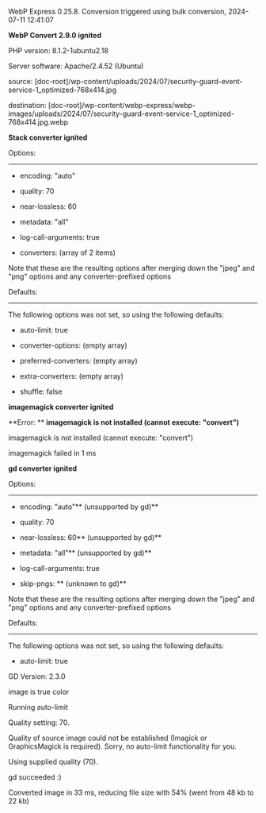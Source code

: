 WebP Express 0.25.8. Conversion triggered using bulk conversion, 2024-07-11 12:41:07

**WebP Convert 2.9.0 ignited** 
PHP version: 8.1.2-1ubuntu2.18
Server software: Apache/2.4.52 (Ubuntu)

source: [doc-root]/wp-content/uploads/2024/07/security-guard-event-service-1_optimized-768x414.jpg
destination: [doc-root]/wp-content/webp-express/webp-images/uploads/2024/07/security-guard-event-service-1_optimized-768x414.jpg.webp

**Stack converter ignited** 

Options:
------------
- encoding: "auto"
- quality: 70
- near-lossless: 60
- metadata: "all"
- log-call-arguments: true
- converters: (array of 2 items)

Note that these are the resulting options after merging down the "jpeg" and "png" options and any converter-prefixed options

Defaults:
------------
The following options was not set, so using the following defaults:
- auto-limit: true
- converter-options: (empty array)
- preferred-converters: (empty array)
- extra-converters: (empty array)
- shuffle: false


**imagemagick converter ignited** 

**Error: ** **imagemagick is not installed (cannot execute: "convert")** 
imagemagick is not installed (cannot execute: "convert")
imagemagick failed in 1 ms

**gd converter ignited** 

Options:
------------
- encoding: "auto"** (unsupported by gd)** 
- quality: 70
- near-lossless: 60** (unsupported by gd)** 
- metadata: "all"** (unsupported by gd)** 
- log-call-arguments: true
- skip-pngs: **  (unknown to gd)** 

Note that these are the resulting options after merging down the "jpeg" and "png" options and any converter-prefixed options

Defaults:
------------
The following options was not set, so using the following defaults:
- auto-limit: true

GD Version: 2.3.0
image is true color
Running auto-limit
Quality setting: 70. 
Quality of source image could not be established (Imagick or GraphicsMagick is required). Sorry, no auto-limit functionality for you. 
Using supplied quality (70).
gd succeeded :)

Converted image in 33 ms, reducing file size with 54% (went from 48 kb to 22 kb)
